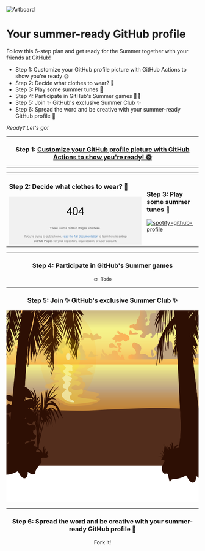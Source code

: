 ![Artboard](https://user-images.githubusercontent.com/85340447/120783810-b112d880-c52b-11eb-8648-e6bfe9e4897e.png)

<!-- <pre>
🌞🌞                  🏊             🌴 🏝️🏝️🏝️🏝️ 
🌞🌞                                🌴🏝️🏝️🏝️🏝️🏝️  
           🏊              🏊       🌴🏝️🏝️🏝️🏝️🏝️
	                          🌴🏝️🏝️🏝️🏝️🏝️🏝️

🏊             🏊       🏝️ 
&nbsp;&nbsp;&nbsp;🏊&nbsp;🏊&nbsp;&nbsp;&nbsp;&nbsp;🏝️&nbsp;
&nbsp;🏊&nbsp;&nbsp;&nbsp;&nbsp;🏊&nbsp;&nbsp;&nbsp;&nbsp;🏝️&nbsp;
&nbsp;&nbsp;&nbsp;👕🏊&nbsp;&nbsp;&nbsp;🌴🏝️&nbsp;
</pre> -->


	
# Your summer-ready GitHub profile 

Follow this 6-step plan and get ready for the Summer together with your friends at GitHub!
	
- Step 1: Customize your GitHub profile picture with GitHub Actions to show you're ready 🌞
- Step 2: Decide what clothes to wear? 🥵
- Step 3: Play some summer tunes 🎷
- Step 4: Participate in GitHub's Summer games 🏄‍♀️
- Step 5: Join ✨ GitHub's exclusive Summer Club ✨
- Step 6: Spread the word and be creative with your summer-ready GitHub profile 📣
	

_Ready? Let's go!_

---

<div align="center">

### Step 1: <a href="https://github.com/SvanBoxel/secret-profile/issues/new/choose"> Customize your GitHub profile picture with GitHub Actions to show you're ready! 🌞 </a> 

---

<table>
<tr>
<td>

### Step 2: Decide what clothes to wear? 🥵
	
<img src="./weather.png" />
				
</td>
<td>
	
### Step 3: Play some summer tunes 🎷
[![spotify-github-profile](https://spotify-github-profile.vercel.app/api/view?uid=1114125855&cover_image=true&theme=default)](https://github.com/kittinan/spotify-github-profile)
			
</td>
</tr>
</table>

---

### Step 4: Participate in GitHub's Summer games
	🌞 Todo

---

### Step 5: Join ✨ GitHub's exclusive Summer Club ✨ 

<img src="summer-footer.svg" width="1024" height="500">

---

### Step 6: Spread the word and be creative with your summer-ready GitHub profile 📣

Fork it! 
</div>
